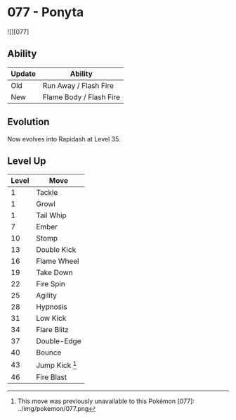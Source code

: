 # 077 - Ponyta
![][077]

## Ability

Update | Ability
---    | ---
Old    | Run Away / Flash Fire
New    | Flame Body / Flash Fire

## Evolution
Now evolves into Rapidash at Level 35.

## Level Up

Level | Move
---   | ---
  1   | Tackle
  1   | Growl
  1   | Tail Whip
  7   | Ember
 10   | Stomp
 13   | Double Kick
 16   | Flame Wheel
 19   | Take Down
 22   | Fire Spin
 25   | Agility
 28   | Hypnosis
 31   | Low Kick
 34   | Flare Blitz
 37   | Double-Edge
 40   | Bounce
 43   | Jump Kick [^1]
 46   | Fire Blast

[^1]: This move was previously unavailable to this Pokémon
[077]: ../img/pokemon/077.png

